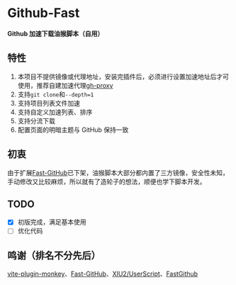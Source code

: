 # Github-Fast

**Github 加速下载油猴脚本（自用）**

## 特性

1. 本项目不提供镜像或代理地址，安装完插件后，必须进行设置加速地址后才可使用，推荐自建加速代理[gh-proxy](https://github.com/hunshcn/gh-proxy)
2. 支持`git clone`和`--depth=1`
3. 支持项目列表文件加速
4. 支持自定义加速列表、排序
5. 支持分流下载
6. 配置页面的明暗主题与 GitHub 保持一致

## 初衷

由于扩展[Fast-GitHub](https://fhefh2015.github.io/Fast-GitHub/)已下架，油猴脚本大部分都内置了三方镜像，安全性未知，手动修改又比较麻烦，所以就有了造轮子的想法，顺便也学下脚本开发。

## TODO

- [x] 初版完成，满足基本使用
- [ ] 优化代码

## 鸣谢（排名不分先后）

[vite-plugin-monkey](https://github.com/lisonge/vite-plugin-monkey)、[Fast-GitHub](https://fhefh2015.github.io/Fast-GitHub/)、[XIU2/UserScript](https://github.com/XIU2/UserScript)、[FastGithub](https://github.com/RC1844/FastGithub)
